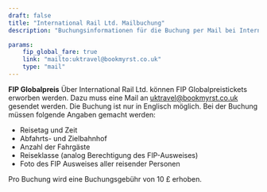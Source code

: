 ```yaml
---
draft: false
title: "International Rail Ltd. Mailbuchung"
description: "Buchungsinformationen für die Buchung per Mail bei International Rail Ltd."

params:
    fip_global_fare: true
    link: "mailto:uktravel@bookmyrst.co.uk"
    type: "mail"
---
```


**FIP Globalpreis**
Über International Rail Ltd. können FIP Globalpreistickets erworben werden. Dazu muss eine Mail an [uktravel@bookmyrst.co.uk](mailto:uktravel@bookmyrst.co.uk) gesendet werden. Die Buchung ist nur in Englisch möglich. Bei der Buchung müssen folgende Angaben gemacht werden:
  - Reisetag und Zeit
  - Abfahrts- und Zielbahnhof
  - Anzahl der Fahrgäste
  - Reiseklasse (analog Berechtigung des FIP-Ausweises)
  - Foto des FIP Ausweises aller reisender Personen

Pro Buchung wird eine Buchungsgebühr von 10 £ erhoben.
